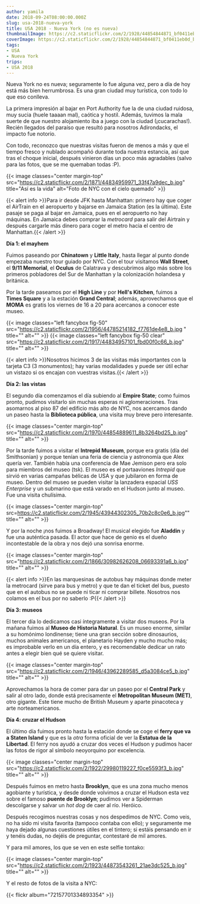 ```yaml
---
author: yamila
date: 2018-09-24T08:00:00.000Z
slug: usa-2018-nueva-york
title: USA 2018 - Nueva York (no es nueva)
thumbnailImage: https://c2.staticflickr.com/2/1928/44854844871_bf0411eb0d_c.jpg
coverImage: https://c2.staticflickr.com/2/1928/44854844871_bf0411eb0d_b.jpg
tags:
- USA
- Nueva York
trips:
- USA 2018
---
```


Nueva York no es nueva; seguramente lo fue alguna vez, pero a día de hoy está más bien herrumbrosa. Es una gran ciudad muy turística, con todo lo que eso conlleva.

<!--more-->

La primera impresión al bajar en Port Authority fue la de una ciudad ruidosa, muy sucia (huele taaaan mal), caótica y hostil. Además, tuvimos la mala suerte de que nuestro alojamiento iba a juego con la ciudad (¡cucarachas!). Recién llegados del paraíso que resultó para nosotros Adirondacks, el impacto fue notorio.

Con todo, reconozco que nuestras visitas fueron de menos a más y que el tiempo fresco y nublado acompañó durante toda nuestra estancia, así que tras el choque inicial, después vinieron días un poco más agradables (salvo para las fotos, que se me quemaban todas :P).

{{< image classes="center margin-top" src="https://c2.staticflickr.com/2/1871/44834959971_33f47a9dec_b.jpg" title="Así es la vida" alt="Foto de NYC con el cielo quemado" >}}

{{< alert info >}}Para ir desde JFK hasta Manhattan: primero hay que coger el AirTrain en el aeropuerto y bajarse en Jamaica Station (es la última). Este pasaje se paga al bajar en Jamaica, pues en el aeropuerto no hay máquinas. En Jamaica debes comprar la *metrocard* para salir del Airtrain y después cargarle más dinero para coger el metro hacia el centro de Manhattan.{{< /alert >}}

**Día 1: el mayhem**

Fuimos paseando por **Chinatown** y **Little Italy**, hasta llegar al punto donde empezaba nuestro tour guiado por NYC. Con el tour visitamos **Wall Street**, el **9/11 Memorial**, el **Oculus** de Calatrava y descubrimos algo más sobre los primeros pobladores del Sur de Manhattan y la colonización holandesa y británica.

Por la tarde paseamos por el **High Line** y por **Hell's Kitchen**, fuimos a **Times Square** y a la estación **Grand Central**; además, aprovechamos que el **MOMA** es gratis los viernes de 16 a 20 para acercanos a conocer este museo.

{{< image classes="left fancybox fig-50" src="https://c2.staticflickr.com/2/1956/44785214182_f7761de4e8_b.jpg " title="" alt="" >}}
{{< image classes="left fancybox fig-50 clear" src="https://c2.staticflickr.com/2/1917/44834957101_fbd00f0c66_b.jpg" title="" alt="" >}}

{{< alert info >}}Nosotros hicimos 3 de las visitas más importantes con la tarjeta C3 (3 monumentos); hay varias modalidades y puede ser útil echar un vistazo si os encajan con vuestras visitas.{{< /alert >}}

**Día 2: las vistas**

El segundo día comenzamos el día subiendo al **Empire State**; como fuimos pronto, pudimos visitarlo sin muchas esperas ni aglomeraciones. Tras asomarnos al piso 87 del edificio más alto de NYC, nos acercamos dando un paseo hasta la **Biblioteca pública**, una visita muy breve pero interesante.

{{< image classes="center margin-top" src="https://c2.staticflickr.com/2/1970/44854889611_8b3264bd25_b.jpg" title="" alt="" >}}

Por la tarde fuimos a visitar el **Intrepid Museum**, porque era gratis (día del Smithsonian) y porque tenían una feria de ciencia y astronomía que Alex quería ver. También había una conferencia de Mae Jemison pero era solo para miembros del museo (tsk). El museo es el portaaviones *Intrepid* que sirvió en varias campañas bélicas de USA y que jubilaron en forma de museo. Dentro del museo se pueden visitar la lanzadera espacial *USS Enterprise* y un submarino que está varado en el Hudson junto al museo. Fue una visita chulísima.

{{< image classes="center margin-top" src=https://c2.staticflickr.com/2/1945/43944302305_70b2c8c0e6_b.jpg"" title="" alt="" >}}

Y por la noche ¡nos fuimos a Broadway! El musical elegido fue **Aladdin** y fue una auténtica pasada. El actor que hace de genio es el dueño incontestable de la obra y nos dejó una sonrisa enorme.

{{< image classes="center margin-top" src="https://c2.staticflickr.com/2/1866/30982626208_06693391a6_b.jpg" title="" alt="" >}}

{{< alert info >}}En las marquesinas de autobus hay máquinas donde meter la metrocard (sirve para bus y metro) y que te dan el ticket del bus, puesto que en el autobus no se puede ni ticar ni comprar billete. Nosotros nos colamos en el bus por no saberlo :P{{< /alert >}}

**Día 3: museos**

El tercer día lo dedicamos casi íntegramente a visitar dos museos. Por la mañana fuimos al **Museo de Historia Natural**. Es un museo enorme, similar a su homónimo londinense; tiene una gran sección sobre dinosaurios, muchos animales americanos, el planetario Hayden y mucho mucho más; es improbable verlo en un día entero, y es recomendable dedicar un rato antes a elegir bien qué se quiere visitar.

{{< image classes="center margin-top" src="https://c2.staticflickr.com/2/1946/43962289585_d5a3084ce5_b.jpg" title="" alt="" >}}

Aprovechamos la hora de comer para dar un paseo por el **Central Park** y salir al otro lado, donde está precisamente el **Metropolitan Museum (MET)**, otro gigante. Este tiene mucho de British Museum y aparte pinacoteca y arte norteamericanos.

**Día 4: cruzar el Hudson**

El último día fuimos pronto hasta la estación donde se coge el **ferry que va a Staten Island** y que es la *otra* forma oficial de ver la **Estatua de la Libertad**. El ferry nos ayudó a cruzar dos veces el Hudson y pudimos hacer las fotos de rigor al símbolo neoyorquino por excelencia.

{{< image classes="center margin-top" src="https://c2.staticflickr.com/2/1922/29980119227_f0ce5593f3_b.jpg" title="" alt="" >}}

Después fuimos en metro hasta **Brooklyn**, que es una zona mucho menos agobiante y turística, y desde donde volvimos a cruzar el Hudson esta vez sobre el famoso **puente de Brooklyn**; pudimos ver a Spiderman descolgarse y salvar un *hot dog* de caer al río. Heróico.

Después recogimos nuestras cosas y nos despedimos de NYC. Como veis, no ha sido mi visita favorita (tampoco contaba con ello); y seguramente me haya dejado algunas cuestiones útiles en el tintero; si estáis pensando en ir y tenéis dudas, no dejéis de preguntar, contestaré de mil amores.

Y para mil amores, los que se ven en este selfie tontako:

{{< image classes="center margin-top" src="https://c2.staticflickr.com/2/1923/44873543261_21ae3dc525_b.jpg" title="" alt="" >}}

Y el resto de fotos de la visita a NYC:

{{< flickr album="72157701334893354" >}}
